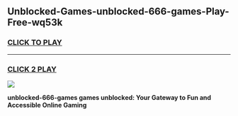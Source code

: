 
## Unblocked-Games-unblocked-666-games-Play-Free-wq53k
<h3>
<a href="https://premium76.site?title=unblocked-666-games&ref=18A">CLICK TO PLAY</a></h3>
<hr>

<h3>
<a href="https://premium76.site?title=unblocked-666-games&ref=18A">CLICK 2 PLAY</a>
  
</h3>

<a href="https://premium76.site?title=unblocked-666-games&ref=18A"><img src="https://clearcache.store/games.png"></a>


**unblocked-666-games games unblocked: Your Gateway to Fun and Accessible Online Gaming**
